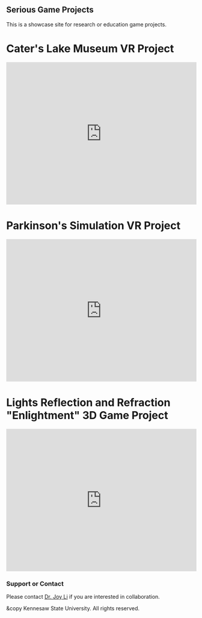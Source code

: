 ## Serious Game Projects
This is a showcase site for research or education game projects.

# Cater's Lake Museum VR Project

<iframe src="https://drive.google.com/file/d/15sy_TJdVt4TdHM9A1EO3V3ogkxCzWFgu/preview" width="506" height="379" frameborder="0" allow="accelerometer; autoplay; encrypted-media; gyroscope; picture-in-picture" allowfullscreen></iframe>

# Parkinson's Simulation VR Project

<iframe width="506" height="379" src="https://drive.google.com/file/d/1tlXl9iUotQklo0CD7T0U6BLfNmQEcX_c/preview" frameborder="0" allow="accelerometer; autoplay; encrypted-media; gyroscope; picture-in-picture" allowfullscreen></iframe>

# Lights Reflection and Refraction "Enlightment" 3D Game Project

<iframe width="506" height="379" src="https://drive.google.com/file/d/1OXSWpemXZAlIncMTv6RbEaw-MzxaMo2P/preview" frameborder="0" allow="accelerometer; autoplay; encrypted-media; gyroscope; picture-in-picture" allowfullscreen></iframe>

### Support or Contact

Please contact [Dr. Joy Li](mailto:joy.li@ieee.org) if you are interested in collaboration.

&copy Kennesaw State University.  All rights reserved.
